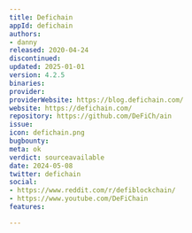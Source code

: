 ```yaml
---
title: Defichain
appId: defichain
authors:
- danny
released: 2020-04-24
discontinued: 
updated: 2025-01-01
version: 4.2.5
binaries: 
provider: 
providerWebsite: https://blog.defichain.com/
website: https://defichain.com/
repository: https://github.com/DeFiCh/ain
issue: 
icon: defichain.png
bugbounty: 
meta: ok
verdict: sourceavailable
date: 2024-05-08
twitter: defichain
social:
- https://www.reddit.com/r/defiblockchain/
- https://www.youtube.com/DeFiChain
features: 

---
```


